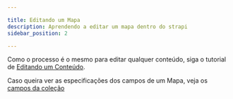 ```yaml
---

title: Editando um Mapa
description: Aprendendo a editar um mapa dentro do strapi
sidebar_position: 2

---
```


Como o processo é o mesmo para editar qualquer conteúdo, siga o tutorial de [Editando um Conteúdo](/docs/usuario/strapi/iniciando-gerenciamento#editando-um-conteúdo).

Caso queira ver as especificações dos campos de um Mapa, veja os [campos da coleção](/docs/usuario/strapi/mapas/criar#campos)
